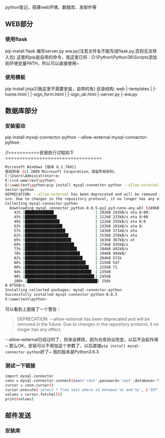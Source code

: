python笔记，搭建web环境、数据库、发邮件等

## WEB部分
### 使用flask
pip install flask
编写server.py ww.py(注意文件名不能写成flask.py,否则无法导入包)
这里的pip是自带的命令，我这里已将：D:\Python\Python36\Scripts添加到环境变量PATH，所以可以直接使用~

### 使用模板
pip install jinja2(我这里不需要安装，自带的有)
目录结构:
web
|-templates
|   |-home.html
|   |-sign_form.html
|   |-sign_ok.html
|-server.py
|-ww.py

## 数据库部分
### 安装驱动
pip install mysql-connector-python --allow-external mysql-connector-python

//===========安装执行过程如下==================================

```bash
Microsoft Windows [版本 6.1.7601]
版权所有 (c) 2009 Microsoft Corporation。保留所有权利。
C:\Users\Administrator>e:
E:\>cd www\test\python\
E:\www\test\python>pip install mysql-connector-python --allow-external mysql-con
nector-python
DEPRECATION: --allow-external has been deprecated and will be removed in the fut
ure. Due to changes in the repository protocol, it no longer has any effect.
Collecting mysql-connector-python
  Downloading mysql_connector_python-8.0.5-py2.py3-none-any.whl (249kB)
    41% |█████████████▏                  | 102kB 193kB/s eta 0:00:
    45% |██████████████▌                 | 112kB 233kB/s eta 0:00
    49% |███████████████▊                | 122kB 255kB/s eta 0:0
    53% |█████████████████               | 133kB 281kB/s eta 0:
    57% |██████████████████▍             | 143kB 371kB/s eta
    61% |███████████████████▊            | 153kB 376kB/s eta
    65% |█████████████████████           | 163kB 367kB/s et
    69% |██████████████████████▍         | 174kB 435kB/s
    73% |███████████████████████▋        | 184kB 492kB/s
    78% |█████████████████████████       | 194kB 494kB/
    82% |██████████████████████████▎     | 204kB 572k
    86% |███████████████████████████▋    | 215kB 547
    90% |█████████████████████████████   | 225kB 71
    94% |██████████████████████████████▎ | 235kB
    98% |███████████████████████████████▌| 245kB
    100% |████████████████████████████████| 256k
B 875kB/s
Installing collected packages: mysql-connector-python
Successfully installed mysql-connector-python-8.0.5
E:\www\test\python>
```

可以看到上面报了一个警告：
> DEPRECATION: --allow-external has been deprecated and will be removed in the future.
> Due to changes in the repository protocol, it no longer has any effect.

--allow-external已经过时了，将来会移除，因为仓库协议改变，以后不会起作用~
那么OK，安装可以不用加这个参数了，以后直接`pip install mysql-connector-python`好了~
我的版本是Python3.6.3

### 测试一下链接
```bash
import mysql.connector
conn = mysql.connector.connect(user='root',password='root',database='finmall')
cursor = conn.cursor()
cursor.execute('select * from test where id between %s and %s', ('357','359'))
values = cursor.fetchall()
print(values)
```

## 邮件发送

### 安装库

